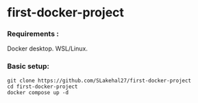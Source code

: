 # first-docker-project
### Requirements : 

Docker desktop.
WSL/Linux.

### Basic setup:

```
git clone https://github.com/SLakehal27/first-docker-project
cd first-docker-project
docker compose up -d
```
